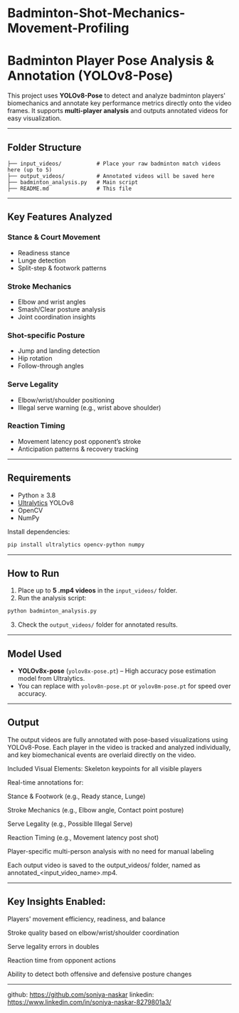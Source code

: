 # Badminton-Shot-Mechanics-Movement-Profiling

#  Badminton Player Pose Analysis & Annotation (YOLOv8-Pose)

This project uses **YOLOv8-Pose** to detect and analyze badminton players' biomechanics and annotate key performance metrics directly onto the video frames. It supports **multi-player analysis** and outputs annotated videos for easy visualization.

---

##  Folder Structure

```
├── input_videos/           # Place your raw badminton match videos here (up to 5)
├── output_videos/          # Annotated videos will be saved here
├── badminton_analysis.py   # Main script
├── README.md               # This file
```

---

##  Key Features Analyzed

###  Stance & Court Movement

* Readiness stance
* Lunge detection
* Split-step & footwork patterns

###  Stroke Mechanics

* Elbow and wrist angles
* Smash/Clear posture analysis
* Joint coordination insights

###  Shot-specific Posture

* Jump and landing detection
* Hip rotation
* Follow-through angles

###  Serve Legality

* Elbow/wrist/shoulder positioning
* Illegal serve warning (e.g., wrist above shoulder)

### Reaction Timing

* Movement latency post opponent’s stroke
* Anticipation patterns & recovery tracking

---

##  Requirements

* Python ≥ 3.8
* [Ultralytics](https://docs.ultralytics.com/) YOLOv8
* OpenCV
* NumPy

Install dependencies:

```bash
pip install ultralytics opencv-python numpy
```

---

##  How to Run

1. Place up to **5 .mp4 videos** in the `input_videos/` folder.
2. Run the analysis script:

```bash
python badminton_analysis.py
```

3. Check the `output_videos/` folder for annotated results.

---

##  Model Used

* **YOLOv8x-pose** (`yolov8x-pose.pt`) – High accuracy pose estimation model from Ultralytics.
* You can replace with `yolov8n-pose.pt` or `yolov8m-pose.pt` for speed over accuracy.

---
##  Output

The output videos are fully annotated with pose-based visualizations using YOLOv8-Pose. Each player in the video is tracked and analyzed individually, and key biomechanical events are overlaid directly on the video.

Included Visual Elements:
 Skeleton keypoints for all visible players

 Real-time annotations for:

Stance & Footwork (e.g., Ready stance, Lunge)

Stroke Mechanics (e.g., Elbow angle, Contact point posture)

Serve Legality (e.g., Possible Illegal Serve)

Reaction Timing (e.g., Movement latency post shot)

Player-specific multi-person analysis with no need for manual labeling

Each output video is saved to the output_videos/ folder, named as annotated_<input_video_name>.mp4.

---

## Key Insights Enabled:


Players' movement efficiency, readiness, and balance

Stroke quality based on elbow/wrist/shoulder coordination

Serve legality errors in doubles

Reaction time from opponent actions

Ability to detect both offensive and defensive posture changes


---

github: https://github.com/soniya-naskar
linkedin: https://www.linkedin.com/in/soniya-naskar-8279801a3/
